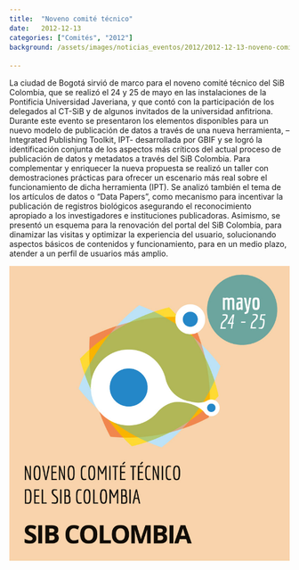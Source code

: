```yaml
---
title:  "Noveno comité técnico"
date:   2012-12-13
categories: ["Comités", "2012"]
background: /assets/images/noticias_eventos/2012/2012-12-13-noveno-comite-tecnico-sib.png

---
```


La ciudad de Bogotá sirvió de marco para el noveno comité técnico del SiB Colombia, que se realizó el 24 y 25 de mayo en las instalaciones de la Pontificia Universidad Javeriana, y que contó con la participación de los delegados al CT-SiB y de algunos invitados de la universidad anfitriona. Durante este evento se presentaron los elementos disponibles para un nuevo modelo de publicación de datos a través de una nueva herramienta, –Integrated Publishing Toolkit, IPT- desarrollada por GBIF y se logró la identificación conjunta de los aspectos más críticos del actual proceso de publicación de datos y metadatos a través del SiB Colombia. Para complementar y enriquecer la nueva propuesta se realizó un taller con demostraciones prácticas para ofrecer un escenario más real sobre el funcionamiento de dicha herramienta (IPT). Se analizó también el tema de los artículos de datos o “Data Papers”, como mecanismo para incentivar la publicación de registros biológicos asegurando el reconocimiento apropiado a los investigadores e instituciones publicadoras. Asimismo, se presentó un esquema para la renovación del portal del SiB Colombia, para dinamizar las visitas y optimizar la experiencia del usuario, solucionando aspectos básicos de contenidos y funcionamiento, para en un medio plazo, atender a un perfil de usuarios más amplio.

<img src="/assets/images/noticias_eventos/2012/2012-12-13-noveno-comite-tecnico-sib-2.jpg" width=770>
